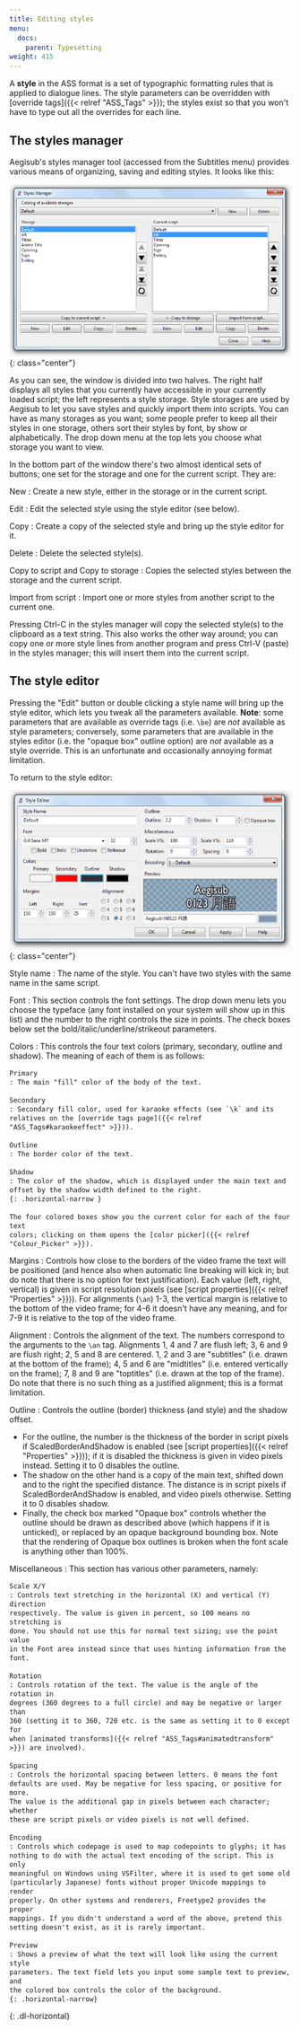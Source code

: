 ```yaml
---
title: Editing styles
menu:
  docs:
    parent: Typesetting
weight: 415
---
```


A **style** in the ASS format is a set of typographic formatting rules that is
applied to dialogue lines. The style parameters can be overridden with
[override tags]({{< relref "ASS_Tags" >}}); the styles exist so that you won't have to type out
all the overrides for each line.

## The styles manager ##

Aegisub's styles manager tool (accessed from the Subtitles menu) provides
various means of organizing, saving and editing styles. It looks like this:

![Style_manager](/img/3.2/Style_manager.png){: class="center"}

As you can see, the window is divided into two halves. The right half displays
all styles that you currently have accessible in your currently loaded script;
the left represents a style storage. Style storages are used by Aegisub to let
you save styles and quickly import them into scripts. You can have as many
storages as you want; some people prefer to keep all their styles in one
storage, others sort their styles by font, by show or alphabetically. The drop
down menu at the top lets you choose what storage you want to view.

In the bottom part of the window there's two almost identical sets of buttons;
one set for the storage and one for the current script. They are:

New
: Create a new style, either in the storage or in the current script.

Edit
: Edit the selected style using the style editor (see below).

Copy
: Create a copy of the selected style and bring up the style editor for it.

Delete
: Delete the selected style(s).

Copy to script and Copy to storage
: Copies the selected styles between the storage and the current script.

Import from script
: Import one or more styles from another script to the current one.

Pressing Ctrl-C in the styles manager will copy the selected style(s) to the
clipboard as a text string. This also works the other way around; you can copy
one or more style lines from another program and press Ctrl-V (paste) in the
styles manager; this will insert them into the current script.

## The style editor ##

Pressing the "Edit" button or double clicking a style name will bring up the
style editor, which lets you tweak all the parameters available. **Note**: some
parameters that are available as override tags (i.e. `\be`) are _not_ available
as style parameters; conversely, some parameters that are available in the
styles editor (i.e. the "opaque box" outline option) are _not_ available as a
style override. This is an unfortunate and occasionally annoying format
limitation.

To return to the style editor:

![Style_editor](/img/3.2/Style_editor.png){: class="center"}

Style name
: The name of the style. You can't have two styles with the same name in the
same script.

Font
: This section controls the font settings. The drop down menu lets you choose
the typeface (any font installed on your system will show up in this list) and
the number to the right controls the size in points. The check boxes below set
the bold/italic/underline/strikeout parameters.

Colors
: This controls the four text colors (primary, secondary, outline and shadow).
The meaning of each of them is as follows:

    Primary
    : The main "fill" color of the body of the text.

    Secondary
    : Secondary fill color, used for karaoke effects (see `\k` and its
    relatives on the [override tags page]({{< relref "ASS_Tags#karaokeeffect" >}})).

    Outline
    : The border color of the text.

    Shadow
    : The color of the shadow, which is displayed under the main text and
    offset by the shadow width defined to the right.
    {: .horizontal-narrow }

    The four colored boxes show you the current color for each of the four text
    colors; clicking on them opens the [color picker]({{< relref "Colour_Picker" >}}).

Margins
: Controls how close to the borders of the video frame the text will be
positioned (and hence also when automatic line breaking will kick in; but do
note that there is no option for text justification). Each value (left, right,
vertical) is given in script resolution pixels (see [script properties]({{< relref "Properties" >}})). For alignments (`\an`) 1-3, the vertical margin is
relative to the bottom of the video frame; for 4-6 it doesn't have any meaning,
and for 7-9 it is relative to the top of the video frame.

Alignment
: Controls the alignment of the text. The numbers correspond to the arguments
to the `\an` tag. Alignments 1, 4 and 7 are flush left; 3, 6 and 9 are flush
right; 2, 5 and 8 are centered. 1, 2 and 3 are "subtitles" (i.e. drawn at the
bottom of the frame); 4, 5 and 6 are "midtitles" (i.e.  entered vertically on
the frame); 7, 8 and 9 are "toptitles" (i.e. drawn at the top of the frame). Do
note that there is no such thing as a justified alignment; this is a format
limitation.

Outline
: Controls the outline (border) thickness (and style) and the shadow offset.

  * For the outline, the number is the thickness of the border in script pixels
    if ScaledBorderAndShadow is enabled (see [script properties]({{< relref "Properties" >}}));
    if it is disabled the thickness is given in video pixels instead. Setting
    it to 0 disables the outline.
  * The shadow on the other hand is a copy of the main text, shifted down and
    to the right the specified distance. The distance is in script pixels if
    ScaledBorderAndShadow is enabled, and video pixels otherwise. Setting it to
    0 disables shadow.
  * Finally, the check box marked "Opaque box" controls whether the outline
    should be drawn as described above (which happens if it is unticked), or
    replaced by an opaque background bounding box. Note that the rendering of
    Opaque box outlines is broken when the font scale is anything other than
    100%.

Miscellaneous
: This section has various other parameters, namely:

    Scale X/Y
    : Controls text stretching in the horizontal (X) and vertical (Y) direction
    respectively. The value is given in percent, so 100 means no stretching is
    done. You should not use this for normal text sizing; use the point value
    in the Font area instead since that uses hinting information from the font.

    Rotation
    : Controls rotation of the text. The value is the angle of the rotation in
    degrees (360 degrees to a full circle) and may be negative or larger than
    360 (setting it to 360, 720 etc. is the same as setting it to 0 except for
    when [animated transforms]({{< relref "ASS_Tags#animatedtransform" >}}) are involved).

    Spacing
    : Controls the horizontal spacing between letters. 0 means the font
    defaults are used. May be negative for less spacing, or positive for more.
    The value is the additional gap in pixels between each character; whether
    these are script pixels or video pixels is not well defined.

    Encoding
    : Controls which codepage is used to map codepoints to glyphs; it has
    nothing to do with the actual text encoding of the script. This is only
    meaningful on Windows using VSFilter, where it is used to get some old
    (particularly Japanese) fonts without proper Unicode mappings to render
    properly. On other systems and renderers, Freetype2 provides the proper
    mappings. If you didn't understand a word of the above, pretend this
    setting doesn't exist, as it is rarely important.

    Preview
    : Shows a preview of what the text will look like using the current style
    parameters. The text field lets you input some sample text to preview, and
    the colored box controls the color of the background.
    {: .horizontal-narrow}
{: .dl-horizontal}

